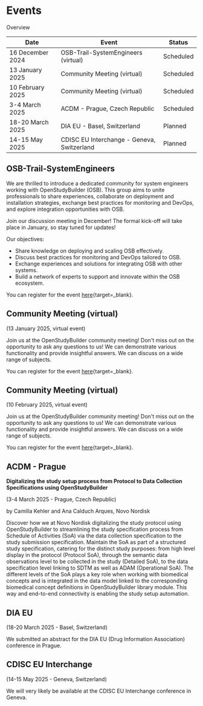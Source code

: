 # Events

Overview

Date | Event | Status 
-- | -- | --
16 December 2024 | OSB-Trail-SystemEngineers (virtual) | Scheduled
13 January 2025 | Community Meeting (virtual) | Scheduled
10 February 2025 | Community Meeting (virtual) | Scheduled
3-4 March 2025 | ACDM - Prague, Czech Republic | Scheduled
18-20 March 2025 | DIA EU - Basel, Switzerland | Planned
14-15 May 2025 | CDISC EU Interchange - Geneva, Switzerland | Planned

## OSB-Trail-SystemEngineers

We are thrilled to introduce a dedicated community for system engineers working with OpenStudyBuilder (OSB). This group aims to unite professionals to share experiences, collaborate on deployment and installation strategies, exchange best practices for monitoring and DevOps, and explore integration opportunities with OSB. 

Join our discussion meeting in December! The formal kick-off will take place in January, so stay tuned for updates!

Our objectives:

- Share knowledge on deploying and scaling OSB effectively.
- Discuss best practices for monitoring and DevOps tailored to OSB.
- Exchange experiences and solutions for integrating OSB with other systems.
- Build a network of experts to support and innovate within the OSB ecosystem.

You can register for the event [here](https://www.linkedin.com/events/osb-trail-systemengineers-discu7269742242846621696/){target=_blank}.

## Community Meeting (virtual)

(13 January 2025, virtual event)

Join us at the OpenStudyBuilder community meeting! Don't miss out on the opportunity to ask any questions to us! We can demonstrate various functionality and provide insightful answers. We can discuss on a wide range of subjects.

You can register for the event [here](https://www.linkedin.com/events/openstudybuildercommunitymeetin7268190319735717888/){target=_blank}.

## Community Meeting (virtual)

(10 February 2025, virtual event)

Join us at the OpenStudyBuilder community meeting! Don't miss out on the opportunity to ask any questions to us! We can demonstrate various functionality and provide insightful answers. We can discuss on a wide range of subjects.

You can register for the event [here](https://www.linkedin.com/events/openstudybuildercommunitymeetin7268191439077924864/){target=_blank}.

## ACDM - Prague

**Digitalizing the study setup process from Protocol to Data Collection Specifications using OpenStudyBuilder**

(3-4 March 2025 - Prague, Czech Republic)

by Camilla Kehler and Ana Calduch Arques, Novo Nordisk

Discover how we at Novo Nordisk digitalizing the study protocol using OpenStudyBuilder to streamlining the study specification process from Schedule of Activities (SoA) via the data collection specification to the study submission specification. Maintain the SoA as part of a structured study specification, catering for the distinct study purposes: from high level display in the protocol (Protocol SoA), through the semantic data observations level to be collected in the study (Detailed SoA), to the data specification level linking to SDTM as well as ADAM (Operational SoA). The different levels of the SoA plays a key role when working with biomedical concepts and is integrated in the data model linked to the corresponding biomedical concept definitions in OpenStudyBuilder library module. This way and end-to-end connectivity is enabling the study setup automation.

## DIA EU

(18-20 March 2025 - Basel, Switzerland)

We submitted an abstract for the DIA EU (Drug Information Association) conference in Prague.

## CDISC EU Interchange 

(14-15 May 2025 - Geneva, Switzerland)

We will very likely be available at the CDISC EU Interchange conference in Geneva.